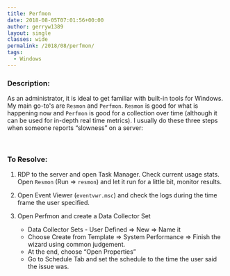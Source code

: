 ```yaml
---
title: Perfmon
date: 2018-08-05T07:01:56+00:00
author: gerryw1389
layout: single
classes: wide
permalink: /2018/08/perfmon/
tags:
  - Windows
---
```

<!--more-->

### Description:

As an administrator, it is ideal to get familiar with built-in tools for Windows. My main go-to's are `Resmon` and `Perfmon`. `Resmon` is good for what is happening now and `Perfmon` is good for a collection over time (although it can be used for in-depth real time metrics). I usually do these three steps when someone reports &#8220;slowness&#8221; on a server:  
  
</br>

### To Resolve:

1. RDP to the server and open Task Manager. Check current usage stats. Open `Resmon` (Run => `resmon`) and let it run for a little bit, monitor results.

2. Open Event Viewer (`eventvwr.msc`) and check the logs during the time frame the user specified.

3. Open Perfmon and create a Data Collector Set  
   - Data Collector Sets - User Defined => New => Name it  
   - Choose Create from Template => System Performance => Finish the wizard using common judgement.  
   - At the end, choose &#8220;Open Properties&#8221;  
   - Go to Schedule Tab and set the schedule to the time the user said the issue was.